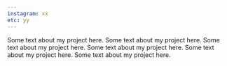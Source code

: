 ```yaml
---
instagram: xx
etc: yy
---
```


Some text about my project here.
Some text about my project here.
Some text about my project here.
Some text about my project here.
Some text about my project here.
Some text about my project here.

